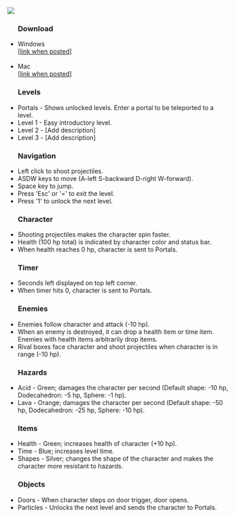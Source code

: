 <!--# Freedom Geometrics-->
<a href="https://github.com/CSE441/Team-5-Final-Project" > <img src="https://cdn.rawgit.com/CSE441/Team-5-Final-Project/master/Images/text.svg" > </a>

<ul>
<h3> Download </h3>
<li> Windows <br> <a href=""> [link when posted] </a> </li>
<br>
<li> Mac <br> <a href=""> [link when posted] </a> </li>
</ul>

<ul>
<h3> Levels </h3>
<li> Portals - Shows unlocked levels. Enter a portal to be teleported to a level.</li>
<li> Level 1 - Easy introductory level. </li>
<li> Level 2 - [Add description] </li>
<li> Level 3 - [Add description] </li>
</ul>

<ul>
<h3> Navigation </h3>
<li> Left click to shoot projectiles. </li>
<li> ASDW keys to move (A-left S-backward D-right W-forward).</li>
<li> Space key to jump. </li>
<li> Press 'Esc' or '=' to exit the level. </li>
<li> Press '1' to unlock the next level. </li>
</ul>

<ul>
<h3> Character </h3>
<li> Shooting projectiles makes the character spin faster. </li>
<li> Health (100 hp total) is indicated by character color and status bar. </li>
<li> When health reaches 0 hp, character is sent to Portals. </li>
</ul>

<ul>
<h3> Timer </h3>
<li> Seconds left displayed on top left corner. </li>
<li> When timer hits 0, character is sent to Portals. </li>
</ul>

<ul>
<h3> Enemies </h3>
<li> Enemies follow character and attack (-10 hp). </li>
<li> When an enemy is destroyed, it can drop a health item or time item. Enemies with health items arbitrarily drop items. </li>
<li> Rival boxes face character and shoot projectiles when character is in range (-10 hp). </li>
</ul>

<ul>
<h3> Hazards </h3>
<li> Acid - Green; damages the character per second (Default shape: -10 hp, Dodecahedron: -5 hp, Sphere: -1 hp). </li>
<li> Lava - Orange; damages the character per second (Default shape: -50 hp, Dodecahedron: -25 hp, Sphere: -10 hp). </li>
</ul>

<ul>
<h3> Items </h3>
<li> Health - Green; increases health of character (+10 hp). </li>
<li> Time - Blue; increases level time. </li>
<li> Shapes - Silver; changes the shape of the character and makes the character more resistant to hazards. </li>
</ul>

<ul>
<h3> Objects </h3>
<li> Doors - When character steps on door trigger, door opens. </li>
<li> Particles - Unlocks the next level and sends the character to Portals. </li>
</ul>
